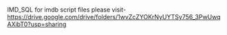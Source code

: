 # 
IMD_SQL
for imdb script files please visit- https://drive.google.com/drive/folders/1wvZcZYOKrNyUYTSy756_3PwUwqAXibT0?usp=sharing

